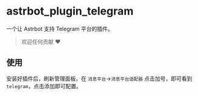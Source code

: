 # astrbot_plugin_telegram

一个让 Astrbot 支持 Telegram 平台的插件。

> 欢迎任何贡献 ❤️

## 使用

安装好插件后，刷新管理面板，在 `消息平台`->`消息平台适配器` 点击加号，即可看到 `telegram`，点击添加即可配置。